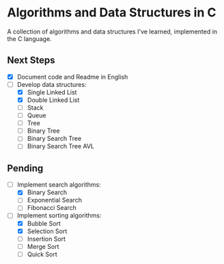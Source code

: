 # Algorithms and Data Structures in C

A collection of algorithms and data structures I've learned, implemented in the C language.

## Next Steps
- [X] Document code and Readme in English
- [ ] Develop data structures:
  - [X] Single Linked List
  - [X] Double Linked List
  - [ ] Stack
  - [ ] Queue
  - [ ] Tree
  - [ ] Binary Tree
  - [ ] Binary Search Tree
  - [ ] Binary Search Tree AVL

## Pending

- [ ] Implement search algorithms:
  - [X] Binary Search
  - [ ] Exponential Search
  - [ ] Fibonacci Search
- [ ] Implement sorting algorithms:
  - [X] Bubble Sort
  - [X] Selection Sort
  - [ ] Insertion Sort
  - [ ] Merge Sort
  - [ ] Quick Sort